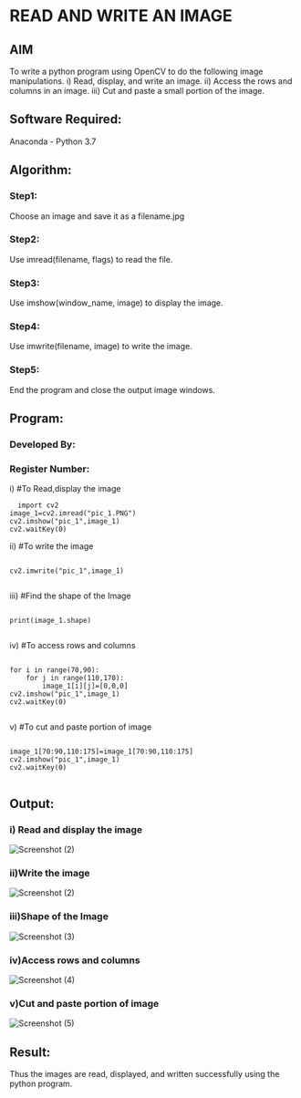 # READ AND WRITE AN IMAGE
## AIM
To write a python program using OpenCV to do the following image manipulations.
i) Read, display, and write an image.
ii) Access the rows and columns in an image.
iii) Cut and paste a small portion of the image.

## Software Required:
Anaconda - Python 3.7
## Algorithm:
### Step1:
Choose an image and save it as a filename.jpg
### Step2:
Use imread(filename, flags) to read the file.
### Step3:
Use imshow(window_name, image) to display the image.
### Step4:
Use imwrite(filename, image) to write the image.
### Step5:
End the program and close the output image windows.
## Program:
### Developed By:
### Register Number: 
i) #To Read,display the image
```
  import cv2
image_1=cv2.imread("pic_1.PNG")
cv2.imshow("pic_1",image_1)
cv2.waitKey(0)

```
ii) #To write the image
```

cv2.imwrite("pic_1",image_1)


```
iii) #Find the shape of the Image
```python3

print(image_1.shape)


```
iv) #To access rows and columns
```python3

for i in range(70,90):
    for j in range(110,170):
        image_1[i][j]=[0,0,0]
cv2.imshow("pic_1",image_1)
cv2.waitKey(0)


```
v) #To cut and paste portion of image
```python3

image_1[70:90,110:175]=image_1[70:90,110:175]
cv2.imshow("pic_1",image_1)
cv2.waitKey(0)


```

## Output:

### i) Read and display the image


![Screenshot (2)](https://user-images.githubusercontent.com/75235150/161493032-becb0f0f-f649-4b18-80c2-cc82e0625741.png)



### ii)Write the image


![Screenshot (2)](https://user-images.githubusercontent.com/75235150/161493042-5f3b9156-983c-47c5-9b52-6bd0b87c4f82.png)



### iii)Shape of the Image

![Screenshot (3)](https://user-images.githubusercontent.com/75235150/161493073-86a79e97-a6eb-4618-a089-4ca4d06a537a.png)



### iv)Access rows and columns

![Screenshot (4)](https://user-images.githubusercontent.com/75235150/161493103-fb663000-67fb-46b7-b119-2f76b9cbaaa3.png)



### v)Cut and paste portion of image
![Screenshot (5)](https://user-images.githubusercontent.com/75235150/161493131-ab4fa0f1-b705-487a-9f83-d393d1d54ac5.png)



## Result:
Thus the images are read, displayed, and written successfully using the python program.


